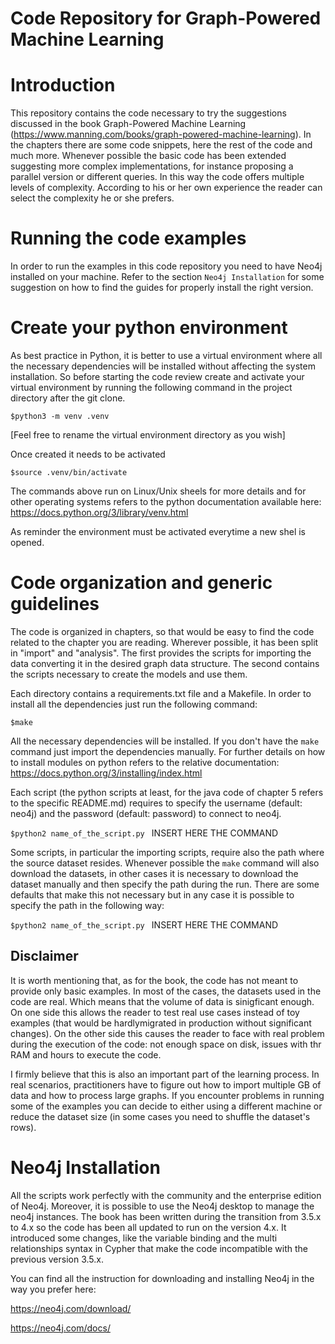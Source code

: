 # Code Repository for Graph-Powered Machine Learning 

# Introduction

This repository contains the code necessary to try the suggestions discussed in the book Graph-Powered Machine Learning (https://www.manning.com/books/graph-powered-machine-learning). 
In the chapters there are some code snippets, here the rest of the code and much more. 
Whenever possible the basic code has been extended suggesting more complex implementations, for instance proposing a parallel version or different queries. 
In this way the code offers multiple levels of complexity. 
According to his or her own experience the reader can select the complexity he or she prefers. 

# Running the code examples
In order to run the examples in this code repository you need to have Neo4j installed on your machine. 
Refer to the section `Neo4j Installation` for some suggestion on how to find the guides for properly install the right version.

# Create your python environment

As best practice in Python, it is better to use a virtual environment where all the necessary dependencies will be installed
without affecting the system installation. So before starting the code review create and activate your virtual environment 
by running the following command in the project directory after the git clone.

`$python3 -m venv .venv` 

[Feel free to rename the virtual environment directory as you wish]

Once created it needs to be activated

`$source .venv/bin/activate` 

The commands above run on Linux/Unix sheels for more details and for other operating systems refers to the python documentation available here: https://docs.python.org/3/library/venv.html
 
As reminder the environment must be activated everytime a new shel is opened. 

# Code organization and generic guidelines
The code is organized in chapters, so that would be easy to find the code related to the chapter you are reading. 
Wherever possible, it has been split in "import" and "analysis". The first provides the scripts for importing the data converting it in the desired graph data structure.
The second contains the scripts necessary to create the models and use them. 

Each directory contains a requirements.txt file and a Makefile. In order to install all the dependencies just run the following command:

`$make`

All the necessary dependencies will be installed. If you don't have the `make` command just import the dependencies manually. 
For further details on how to install modules on python refers to the relative documentation: 
https://docs.python.org/3/installing/index.html  

Each script (the python scripts at least, for the java code of chapter 5 refers to the specific README.md)
requires to specify the username (default: neo4j) and the password (default: password) to connect to neo4j.

`$python2 name_of_the_script.py ` INSERT HERE THE COMMAND

Some scripts, in particular the importing scripts, require also the path where the source dataset resides. 
Whenever possible the `make` command will also download the datasets, in other cases it is necessary to download the dataset manually and then specify the path during the run. 
There are some defaults that make this not necessary but in any case it is possible to specify the path in the following way:

`$python2 name_of_the_script.py ` INSERT HERE THE COMMAND


## Disclaimer
It is worth mentioning that, as for the book, the code has not meant to provide only basic examples.
In most of the cases, the datasets used in the code are real. Which means that the volume of data is sinigficant enough. 
On one side this allows the reader to test real use cases instead of toy examples (that would be hardlymigrated in production without significant changes).
On the other side this causes the reader to face with real problem during the execution of the code: not enough space on disk, 
issues with thr RAM and hours to execute the code.     

I firmly believe that this is also an important part of the learning process. 
In real scenarios, practitioners have to figure out how to import multiple GB of data and how to process large graphs. 
If you encounter problems in running some of the examples you can decide to either using a different machine or reduce the dataset size (in some cases you need to shuffle the dataset's rows). 


# Neo4j Installation  
All the scripts work perfectly with the community and the enterprise edition of Neo4j. 
Moreover, it is possible to use the Neo4j desktop to manage the neo4j instances. 
The book has been written during the transition from 3.5.x to 4.x so the code has been all updated to run on the version 4.x.
It introduced some changes, like the variable binding and the multi relationships syntax in Cypher that make the code incompatible with the previous version 3.5.x. 

You can find all the instruction for downloading and installing Neo4j in the way you prefer here:

https://neo4j.com/download/

https://neo4j.com/docs/

